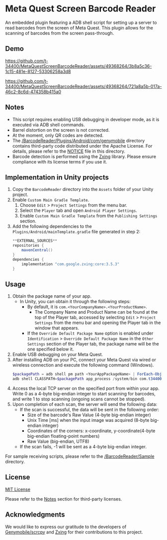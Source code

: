 # Meta Quest Screen Barcode Reader
An embedded plugin featuring a ADB shell script for setting up a server to read barcodes from the screen of Meta Quest.
This plugin allows for the scanning of barcodes from the screen pass-through.

## Demo
https://github.com/t-34400/MetaQuestScreenBarcodeReader/assets/49368264/3b8a5c36-1c15-481e-8127-53306258a3d8

https://github.com/t-34400/MetaQuestScreenBarcodeReader/assets/49368264/721a8a5b-017a-46c2-8c6d-474358b415a0


## Notes
- This script requires enabling USB debugging in developer mode, as it is executed via ADB shell commands.
- Barrel distortion on the screen is not corrected.
- At the moment, only QR codes are detected.
- The [/BarcodeReader/Plugins/Android/com/genymobile](./BarcodeReader/Plugins/Android/com/genymobile/) directory contains third-party code distributed under the Apache License. For details, please refer to the [NOTICE](./BarcodeReader/Plugins/Android/com/genymobile/NOTICE) file in this directory.
- Barcode detection is performed using the [Zxing](https://github.com/zxing/zxing) library. Please ensure compliance with its license terms if you use it.

## Implementation in Unity projects
1. Copy the `BarcodeReader` directory into the `Assets` folder of your Unity project.
2. Enable `Custom Main Gradle Template`.
   1. Choose `Edit` > `Project Settings` from the menu bar.
   2. Select the `Player` tab and open `Android Player Settings`.
   3. Enable `Custom Main Gradle Template` from the `Publishing Settings` section.
3. Add the following dependencies to the `Plugins/Android/mainTemplate.gradle` file generated in step 2:
   ```gradle
   **EXTERNAL_SOURCES**
   repositories {
       mavenCentral()
   }
   dependencies {
       implementation "com.google.zxing:core:3.5.3"
   }
   ```

## Usage
1. Obtain the package name of your app.
   - In Unity, you can obtain it through the following steps:
     - By default, it is `com.<YourCompanyName>.<YourProductName>`.
       - The Company Name and Product Name can be found at the top of the Player tab, accessed by selecting `Edit` > `Project Settings` from the menu bar and opening the Player tab in the window that appears.
     - If the `Override Default Package Name` option is enabled under `Identification` > `Override Default Package Name` in the `Other Settings` section of the Player tab, the package name will be the one specified below it.
2. Enable USB debugging on your Meta Quest.
3. After installing ADB on your PC, connect your Meta Quest via wired or wireless connection and execute the following command (Windows).
   ```powershell
   $packagePath = adb shell pm path <YourAppPackageName> | ForEach-Object { $_ -replace "^package:" }
   adb shell CLASSPATH=$packagePath app_process /system/bin com.t34400.quest.barcode.ServerLauncher <ServerPort>
   ```
4. Access the local TCP server on the specified port from within your app. Write 0 as a 4-byte big-endian integer to start scanning for barcodes, and write 1 to stop scanning (ongoing scans cannot be stopped).
5. Upon completion of each scan, the server will send the following data:
    - If the scan is successful, the data will be sent in the following order:
        - Size of the barcode's Raw Value (4-byte big-endian integer)
        - Unix Time [ms] when the input image was acquired (8-byte big-endian integer)
        - Coordinates of the corners: x-coordinate, y-coordinate(4-byte big-endian floating-point numbers)
        - Raw Value (big-endian, UTF8)
    - If the scan fails, -1 will be sent as a 4-byte big-endian integer.

For sample receiving scripts, please refer to the [/BarcodeReader/Sample](./BarcodeReader/Sample/) directory.

## License
[MIT License](LICENSE)

Please refer to the [Notes](#notes) section for third-party licenses.

##  Acknowledgments
We would like to express our gratitude to the developers of [Genymobile/scrcpy](https://github.com/Genymobile/scrcpy) and [Zxing](https://github.com/zxing/zxing) for their contributions to this project.
